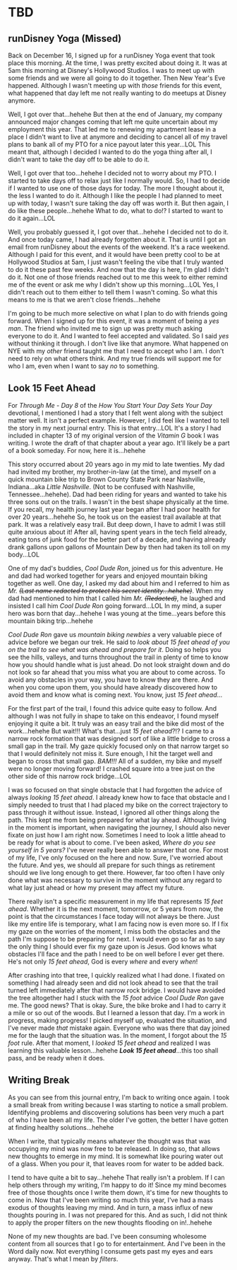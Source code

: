 # TBD

## runDisney Yoga (Missed)

Back on December 16, I signed up for a runDisney Yoga event that took place this morning. At the time, I was pretty excited about doing it. It was at 5am this morning at Disney's Hollywood Studios. I was to meet up with some friends and we were all going to do it together. Then New Year's Eve happened. Although I wasn't meeting up with *those* friends for this event, what happened that day left me not really wanting to do meetups at Disney anymore.

Well, I got over that...hehehe But then at the end of January, my company announced major changes coming that left me quite uncertain about my employment this year. That led me to renewing my apartment lease in a place I didn't want to live at anymore and deciding to cancel all of my travel plans to bank all of my PTO for a nice payout later this year...LOL This meant that, although I decided I wanted to do the yoga thing after all, I didn't want to take the day off to be able to do it.

Well, I got over that too...hehehe I decided not to worry about my PTO. I started to take days off to relax just like I normally would. So, I had to decide if I wanted to use one of those days for today. The more I thought about it, the less I wanted to do it. Although I like the people I had planned to meet up with today, I wasn't sure taking the day off was worth it. But then again, I do like these people...hehehe What to do, what to do!? I started to want to do it again...LOL

Well, you probably guessed it, I got over that...hehehe I decided not to do it. And once today came, I had already forgotten about it. That is until I got an email from runDisney about the events of the weekend. It's a race weekend. Although I paid for this event, and it would have been pretty cool to be at Hollywood Studios at 5am, I just wasn't feeling the vibe that I truly wanted to do it these past few weeks. And now that the day is here, I'm glad I didn't do it. Not one of those friends reached out to me this week to either remind me of the event or ask me why I didn't show up this morning...LOL Yes, I didn't reach out to them either to tell them I wasn't coming. So what this means to me is that we aren't close friends...hehehe

I'm going to be much more selective on what I plan to do with friends going forward. When I signed up for this event, it was a moment of being a *yes man*. The friend who invited me to sign up was pretty much asking everyone to do it. And I wanted to feel accepted and validated. So I said *yes* without thinking it through. I don't live like that anymore. What happened on NYE with my *other* friend taught me that I need to accept who I am. I don't need to rely on what others think. And my true friends will support me for who I am, even when I want to say *no* to something.

## Look 15 Feet Ahead

For *Through Me - Day 8* of the *How You Start Your Day Sets Your Day* devotional, I mentioned I had a story that I felt went along with the subject matter well. It isn't a perfect example. However, I did feel like I wanted to tell the story in my next journal entry. This is that entry...LOL It's a story I had included in chapter 13 of my original version of the *Vitamin G* book I was writing. I wrote the draft of that chapter about a year ago. It'll likely be a part of a book someday. For now, here it is...hehehe

This story occurred about 20 years ago in my mid to late twenties. My dad had invited my brother, my brother-in-law (at the time), and myself on a quick mountain bike trip to Brown County State Park near Nashville, Indiana...aka *Little Nashville*. (Not to be confused with Nashville, Tennessee...hehehe). Dad had been riding for years and wanted to take his three sons out on the trails. I wasn't in the best shape physically at the time. If you recall, my health journey last year began after I had poor health for over 20 years...hehehe So, he took us on the easiest trail available at that park. It was a relatively easy trail. But deep down, I have to admit I was still quite anxious about it! After all, having spent years in the tech field already, eating tons of junk food for the better part of a decade, and having already drank gallons upon gallons of Mountain Dew by then had taken its toll on my body...LOL

One of my dad's buddies, *Cool Dude Ron*, joined us for this adventure. He and dad had worked together for years and enjoyed mountain biking together as well. One day, I asked my dad about him and I referred to him as *Mr. ~~(Last name redacted to protect his secret identity...hehehe)~~*. When my dad had mentioned to him that I called him *Mr. ~~(Redacted)~~*, he laughed and insisted I call him *Cool Dude Ron* going forward...LOL In my mind, a super hero was born that day...hehehe I was young at the time...years before this mountain biking trip...hehehe

*Cool Dude Ron* gave us *mountain biking newbies* a very valuable piece of advice before we began our trek. He said to *look about 15 feet ahead of you on the trail to see what was ahead and prepare for it*. Doing so helps you see the hills, valleys, and turns throughout the trail in plenty of time to know how you should handle what is just ahead. Do not look straight down and do not look so far ahead that you miss what you are about to come across. To avoid any obstacles in your way, you have to know they are there. And when you come upon them, you should have already discovered how to avoid them and know what is coming next. You know, just *15 feet ahead*...

For the first part of the trail, I found this advice quite easy to follow. And although I was not fully in shape to take on this endeavor, I found myself enjoying it quite a bit. It truly was an easy trail and the bike did most of the work...hehehe But wait!!! What's that...just *15 feet ahead*?!? I came to a narrow rock formation that was designed sort of like a little bridge to cross a small gap in the trail. My gaze quickly focused only on that narrow target so that I would definitely not miss it. Sure enough, I hit the target well and began to cross that small gap. *BAM!!!* All of a sudden, my bike and myself were no longer moving forward! I crashed square into a tree just on the other side of this narrow rock bridge...LOL

I was so focused on that single obstacle that I had forgotten the advice of always *looking 15 feet ahead*. I already knew how to face that obstacle and I simply needed to trust that I had placed my bike on the correct trajectory to pass through it without issue. Instead, I ignored all other things along the path. This kept me from being prepared for what lay ahead. Although living in the moment is important, when navigating the journey, I should also never fixate on just how I am right now. Sometimes I need to look a little ahead to be ready for what is about to come. I've been asked, *Where do you see yourself in 5 years?* I've never really been able to answer that one. For most of my life, I've only focused on the here and now. Sure, I've worried about the future. And yes, we should all prepare for such things as retirement should we live long enough to get there. However, far too often I have only done what was necessary to survive in the moment without any regard to what lay just ahead or how my present may affect my future.

There really isn't a specific measurement in my life that represents *15 feet ahead*. Whether it is the next moment, tomorrow, or 5 years from now, the point is that the circumstances I face today will not always be there. Just like my entire life is temporary, what I am facing now is even more so. If I fix my gaze on the worries of the moment, I miss both the obstacles and the path I'm suppose to be preparing for next. I would even go so far as to say the only thing I should ever fix my gaze upon is Jesus. God knows what obstacles I'll face and the path I need to be on well before I ever get there. He's not only *15 feet ahead*, God is every *where* and every *when*!

After crashing into that tree, I quickly realized what I had done. I fixated on something I had already seen and did not look ahead to see that the trail turned left immediately after that narrow rock bridge. I would have avoided the tree altogether had I stuck with the *15 foot* advice *Cool Dude Ron* gave me. The good news? That is okay. Sure, the bike broke and I had to carry it a mile or so out of the woods. But I learned a lesson that day. I'm a work in progress, making progress! I picked myself up, evaluated the situation, and I've never made *that* mistake again. Everyone who was there that day joined me for the laugh that the situation was. In the moment, I forgot about the *15 foot* rule. After that moment, I *looked 15 feet ahead* and realized I was learning this valuable lesson...hehehe *__Look 15 feet ahead__*...this too shall pass, and be ready when it does.

## Writing Break

As you can see from this journal entry, I'm back to writing once again. I took a small break from writing because I was starting to notice a small problem. Identifying problems and discovering solutions has been very much a part of who I have been all my life. The older I've gotten, the better I have gotten at finding healthy solutions...hehehe

When I write, that typically means whatever the thought was that was occupying my mind was now free to be released. In doing so, that allows new thoughts to emerge in my mind. It is somewhat like pouring water out of a glass. When you pour it, that leaves room for water to be added back.

I tend to have quite a bit to say...hehehe That really isn't a problem. If I can help others through my writing, I'm happy to do it! Since my mind becomes free of those thoughts once I write them down, it's time for new thoughts to come in. Now that I've been writing so much this year, I've had a mass exodus of thoughts leaving my mind. And in turn, a mass influx of new thoughts pouring in. I was not prepared for this. And as such, I did not think to apply the proper filters on the new thoughts flooding on in!..hehehe

None of my new thoughts are bad. I've been consuming wholesome content from all sources that I go to for entertainment. And I've been in the Word daily now. Not everything I consume gets past my eyes and ears anyway. That's what I mean by *filters*.